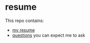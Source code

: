 # resume

This repo contains:
* [my resume](resume.md)
* [questions](questions.md) you can expect me to ask
